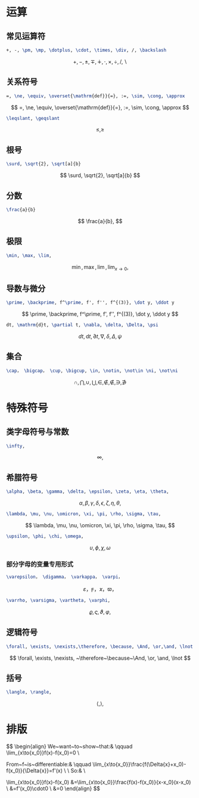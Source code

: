 # 运算

## 常见运算符

```latex
+, -, \pm, \mp, \dotplus, \cdot, \times, \div, /, \backslash
```

$$
+, -, \pm, \mp, \dotplus, \cdot, \times, \div, / ,\backslash
$$

## 关系符号

```latex
=, \ne, \equiv, \overset{\mathrm{def}}{=}, :=, \sim, \cong, \approx
```

$$
=, \ne, \equiv, \overset{\mathrm{def}}{=}, :=, \sim, \cong, \approx
$$

```latex
\leqslant, \geqslant
```

$$
\leqslant, \geqslant
$$

## 根号

```latex
\surd, \sqrt{2}, \sqrt[a]{b}
```

$$
\surd, \sqrt{2}, \sqrt[a]{b}
$$

## 分数

```latex
\frac{a}{b}
```

$$
\frac{a}{b}, 
$$

## 极限

```latex
\min, \max, \lim, 
```

$$
\min, \max, \lim, \lim_{x\to0}, 
$$



## 导数与微分

```latex
\prime, \backprime, f^\prime, f', f'', f^{(3)}, \dot y, \ddot y
```

$$
\prime, \backprime, f^\prime, f', f'', f^{(3)}, \dot y, \ddot y
$$

```latex
dt, \mathrm{d}t, \partial t, \nabla, \delta, \Delta, \psi
```

$$
dt, \mathrm{d}t, \partial t, \nabla, \delta, \Delta,\psi
$$

## 集合

```latex
\cap， \bigcap， \cup, \bigcup, \in, \notin, \not\in \ni, \not\ni
```

$$
\cap, \bigcap, \cup, \bigcup, \in, \notin, \not\in, \ni, \not\ni
$$



# 特殊符号

## 类字母符号与常数

```latex
\infty, 
```

$$
\infty,
$$

## 希腊符号

```latex
\alpha, \beta, \gamma, \delta, \epsilon, \zeta, \eta, \theta,
```

$$
\alpha, \beta, \gamma, \delta, \epsilon, \zeta, \eta, \theta,
$$

```latex
\lambda, \mu, \nu, \omicron, \xi, \pi, \rho, \sigma, \tau, 
```

$$
\lambda, \mu, \nu, \omicron, \xi, \pi, \rho, \sigma, \tau,
$$

```latex
\upsilon, \phi, \chi, \omega,
```

$$
\upsilon, \phi, \chi, \omega
$$

### 部分字母的变量专用形式

```latex
\varepsilon， \digamma， \varkappa， \varpi，
```

$$
\varepsilon， \digamma， \varkappa， \varpi，
$$

```latex
\varrho, \varsigma, \vartheta, \varphi,
```

$$
\varrho, \varsigma, \vartheta, \varphi,
$$

## 逻辑符号

```latex
\forall, \exists, \nexists,\therefore, \because, \And, \or,\and, \lnot
```

$$
\forall, \exists, \nexists, ~\therefore~\because~\And, \or, \and, \lnot
$$



## 括号

```latex
\langle, \rangle, 
```

$$
\langle, \rangle, 
$$



# 排版

$$
\begin{align}
We~want~to~show~that:& \qquad	
\lim_{x\to{x_0}}f(x)-f(x_0)=0	\\

From~f~is~differentiable:& \qquad
\lim_{x\to{x_0}}\frac{f(\Delta{x}+x_0)-f(x_0)}{\Delta{x}}=f'(x)	\\
\\
So:&
\\


\lim_{x\to{x_0}}f(x)-f(x_0)
&=\lim_{x\to{x_0}}\frac{f(x)-f(x_0)}{x-x_0}(x-x_0)	\\
&=f'(x_0)\cdot0	\\
&=0	
\end{align}
$$





